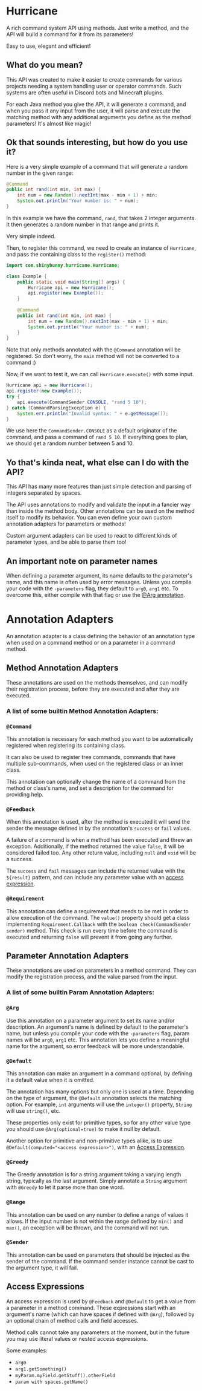 # Hurricane
A rich command system API using methods. Just write a method, and the API will build a command for it from its parameters!

Easy to use, elegant and efficient!

## What do you mean?

This API was created to make it easier to create commands for various projects needing a system handling user or operator commands. Such systems are often useful in Discord bots and Minecraft plugins.

For each Java method you give the API, it will generate a command, and when you pass it any input from the user, it will parse and execute the matching method with any additional arguments you define as the method parameters! It's almost like magic!

## Ok that sounds interesting, but how do you use it?

Here is a very simple example of a command that will generate a random number in the given range:

```java
@Command
public int rand(int min, int max) {
    int num = new Random().nextInt(max - min + 1) + min;
    System.out.println("Your number is: " + num);
}
```

In this example we have the command, `rand`, that takes 2 integer arguments. It then generates a random number in that range and prints it.

Very simple indeed.

Then, to register this command, we need to create an instance of `Hurricane`, and pass the containing class to the `register()` method:

```java
import com.shinybunny.hurricane.Hurricane;

class Example {
    public static void main(String[] args) {
        Hurricane api = new Hurricane();
        api.register(new Example());
    }
    
    @Command
    public int rand(int min, int max) {
        int num = new Random().nextInt(max - min + 1) + min;
        System.out.println("Your number is: " + num);
    }
}
```

Note that only methods annotated with the `@Command` annotation will be registered. So don't worry, the `main` method will not be converted to a command :)

Now, if we want to test it, we can call `Hurricane.execute()` with some input.
```java
Hurricane api = new Hurricane();
api.register(new Example());
try {
    api.execute(CommandSender.CONSOLE, "rand 5 10");
} catch (CommandParsingException e) {
    System.err.println("Invalid syntax: " + e.getMessage());
}
```

We use here the `CommandSender.CONSOLE` as a default originator of the command, and pass a command of `rand 5 10`. If everything goes to plan, we should get a random number between 5 and 10.

## Yo that's kinda neat, what else can I do with the API?

This API has many more features than just simple detection and parsing of integers separated by spaces. 

The API uses annotations to modify and validate the input in a fancier way than inside the method body. Other annotations can be used on the method itself to modify its behavior. You can even define your own custom annotation adapters for parameters or methods!

Custom argument adapters can be used to react to different kinds of parameter types, and be able to parse them too!

## An important note on parameter names

When defining a parameter argument, its name defaults to the parameter's name, and this name is often used by error messages. Unless you compile your code with the `-parameters` flag, they default to `arg0`, `arg1` etc. To overcome this, either compile with that flag or use the [@Arg annotation](#arg).

# Annotation Adapters

An annotation adapter is a class defining the behavior of an annotation type when used on a command method or on a parameter in a command method.

## Method Annotation Adapters

These annotations are used on the methods themselves, and can modify their registration process, before they are executed and after they are executed.

### A list of some builtin Method Annotation Adapters:

### `@Command`

This annotation is necessary for each method you want to be automatically registered when registering its containing class.

It can also be used to register tree commands, commands that have multiple sub-commands, when used on the registered class or an inner class.

This annotation can optionally change the name of a command from the method or class's name, and set a description for the command for providing help.

### `@Feedback`

When this annotation is used, after the method is executed it will send the sender the message defined in by the annotation's `success` or `fail` values.

A failure of a command is when a method has been executed and threw an exception. Additionally, if the method returned the value `false`, it will be considered failed too. Any other return value, including `null` and `void` will be a success.

The `success` and `fail` messages can include the returned value with the `${result}` pattern, and can include any parameter value with an [access expression](#access-expressions).

### `@Requirement`

This annotation can define a requirement that needs to be met in order to allow execution of the command. The `value()` property should get a class implementing `Requirement.Callback` with the `boolean check(CommandSender sender)` method. This check is run every time before the command is executed and returning `false` will prevent it from going any further.

## Parameter Annotation Adapters

These annotations are used on parameters in a method command. They can modify the registration process, and the value parsed from the input.

### A list of some builtin Param Annotation Adapters:

### `@Arg`

Use this annotation on a parameter argument to set its name and/or description.
An argument's name is defined by default to the parameter's name, but unless you compile your code with the `-parameters` flag, param names will be `arg0`, `arg1` etc. This annotation lets you define a meaningful name for the argument, so error feedback will be more understandable.

### `@Default`

This annotation can make an argument in a command optional, by defining it a default value when it is omitted.

The annotation has many options but only one is used at a time. Depending on the type of argument, the `@Default` annotation selects the matching option. For example, `int` arguments will use the `integer()` property, `String` will use `string()`, etc.

These properties only exist for primitive types, so for any other value type you should use `@Arg(optional=true)` to make it null by default.

Another option for primitive and non-primitive types alike, is to use `@Default(computed="<access expression>")`, with an [Access Expression](#access-expressions).

### `@Greedy`

The Greedy annotation is for a string argument taking a varying length string, typically as the last argument. Simply annotate a `String` argument with `@Greedy` to let it parse more than one word.

### `@Range`

This annotation can be used on any number to define a range of values it allows. If the input number is not within the range defined by `min()` and `max()`, an exception will be thrown, and the command will not run.

### `@Sender`

This annotation can be used on parameters that should be injected as the sender of the command. If the command sender instance cannot be cast to the argument type, it will fail.

## Access Expressions

An access expression is used by `@Feedback` and `@Default` to get a value from a parameter in a method command. These expressions start with an argument's name (which can have spaces if defined with `@Arg`), followed by an optional chain of method calls and field accesses.

Method calls cannot take any parameters at the moment, but in the future you may use literal values or nested access expressions.

Some examples:
- `arg0`
- `arg1.getSomething()`
- `myParam.myField.getStuff().otherField`
- `param with spaces.getName()`